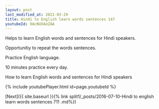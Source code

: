 ```yaml
---
layout: post
last_modified_at: 2021-03-29
title: Hindi to English learn words sentences 147 
youtubeId: 9AcNUXAeZAA
---
```

 
 
Helps to learn English words and sentences for Hindi speakers.

Opportunitiy to repeat the words sentences. 

Practice English language. 
 
10 minutes practice every day. 
 
How to learn English words and sentences for Hindi speakers 
 
{% include youtubePlayer.html id=page.youtubeId %}
 
 
[Next]({{ site.baseurl }}{% link  split1/_posts/2016-07-10-Hindi to english learn words sentences 711 .md%})
 
